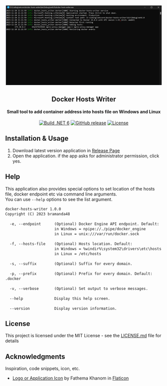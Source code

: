 <a name="readme-top"></a>

<div align="center">
  <a href="https://github.com/github_username/repo_name">
    <img src="./screenshoot/image-1.png" alt="Screenshoot" width="500px">
  </a>
  <h2 align="center">Docker Hosts Writer</h2>
  <div align="center">
    <h4 align="center">Small tool to add container address into hosts file on Windows and Linux</h4>
    <div>
        <a href="https://github.com/bramanda48/docker-hosts-writer/actions?query=workflow:%22Build+.NET+6%22"><img src="https://github.com/bramanda48/docker-hosts-writer/workflows/Build%20.NET%206/badge.svg" alt="Build .NET 6"></a>
        <a href="https://github.com/bramanda48/docker-hosts-writer/releases/"><img src="https://img.shields.io/github/release/bramanda48/docker-hosts-writer?include_prereleases=&sort=semver&color=blue" alt="GitHub release"></a>
        <a href="#license"><img src="https://img.shields.io/badge/License-MIT-blue" alt="License"></a>
    </div>
  </div>
</div>

## Installation & Usage
1. Download latest version application in [Release Page](https://github.com/bramanda48/docker-hosts-writer/releases/)
2. Open the application. if the app asks for administrator permission, click yes.

## Help
This application also provides special options to set location of the hosts file, docker endpoint etc via command line arguments. 
<br/>You can use `--help` options to see the list argument.

```
docker-hosts-writer 1.0.0
Copyright (C) 2023 bramanda48

  -e, --endpoint      (Optional) Docker Engine API endpoint. Default:
                      in Windows = npipe://./pipe/docker_engine
                      in Linux = unix:///var/run/docker.sock

  -f, --hosts-file    (Optional) Hosts location. Default:
                      in Windows = %windir%\system32\drivers\etc\hosts
                      in Linux = /etc/hosts

  -s, --suffix        (Optional) Suffix for every domain.

  -p, --prefix        (Optional) Prefix for every domain. Default: .docker

  -v, --verbose       (Optional) Set output to verbose messages.

  --help              Display this help screen.

  --version           Display version information.
```

## License

This project is licensed under the MIT License - see the [LICENSE.md](https://github.com/bramanda48/docker-hosts-writer/blob/master/LICENSE.md) file for details

## Acknowledgments

Inspiration, code snippets, icon, etc.
* [Logo or Application Icon](https://github.com/matiassingers/awesome-readme) by Fathema Khanom in [Flaticon](https://www.flaticon.com/)